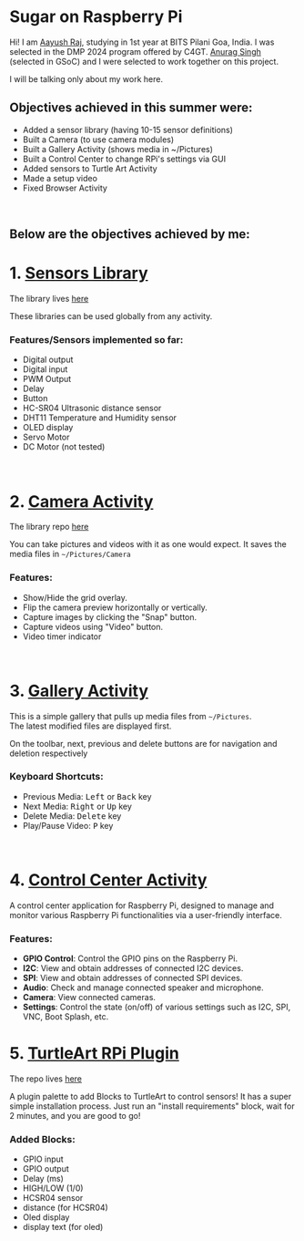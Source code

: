 # Sugar on Raspberry Pi

Hi! I am [Aayush Raj](github.com/44yu5h), studying in 1st year at BITS Pilani Goa, India. I was selected in the DMP 2024 program offered by C4GT. [Anurag Singh](https://github.com/drLite35) (selected in GSoC) and I were selected to work together on this project.

I will be talking only about my work here.

## Objectives achieved in this summer were:
 - Added a sensor library (having 10-15 sensor definitions)
 - Built a Camera (to use camera modules)
 - Built a Gallery Activity (shows media in ~/Pictures)
 - Built a Control Center to change RPi's settings via GUI
 - Added sensors to Turtle Art Activity
 - Made a setup video
 - Fixed Browser Activity

<br>

## Below are the objectives achieved by me:

# 1. [Sensors Library](SensorsLibrary.md)

The library lives [here](https://github.com/44yu5h/rpi_sensor_libs)

These libraries can be used globally from any activity.

### Features/Sensors implemented so far:

- Digital output
- Digital input
- PWM Output
- Delay
- Button
- HC-SR04 Ultrasonic distance sensor
- DHT11 Temperature and Humidity sensor
- OLED display
- Servo Motor
- DC Motor (not tested)

<br>

# 2. [Camera Activity](CameraActivity.md)

The library repo [here](https://github.com/44yu5h/rpi_camera_activity)

You can take pictures and videos with it as one would expect. It saves the media files in `~/Pictures/Camera`

### Features:
- Show/Hide the grid overlay.
- Flip the camera preview horizontally or vertically.
- Capture images by clicking the "Snap" button.
- Capture videos using "Video" button.
- Video timer indicator

<br>

# 3. [Gallery Activity](GalleryActivity.md)

This is a simple gallery that pulls up media files from `~/Pictures`.\
The latest modified files are displayed first.

On the toolbar, next, previous and delete buttons are for navigation and deletion respectively

### Keyboard Shortcuts:
- Previous Media: <kbd>Left</kbd> or <kbd>Back</kbd> key
- Next Media: <kbd>Right</kbd> or <kbd>Up</kbd> key
- Delete Media: <kbd>Delete</kbd> key 
- Play/Pause Video: <kbd>P</kbd> key

<br>

# 4. [Control Center Activity](ControlCenterActivity.md)

A control center application for Raspberry Pi, designed to manage and monitor various Raspberry Pi functionalities via a user-friendly interface.


### Features:
- **GPIO Control**: Control the GPIO pins on the Raspberry Pi.
- **I2C**: View and obtain addresses of connected I2C devices.
- **SPI**: View and obtain addresses of connected SPI devices.
- **Audio**: Check and manage connected speaker and microphone.
- **Camera**: View connected cameras.
- **Settings**: Control the state (on/off) of various settings such as I2C, SPI, VNC, Boot Splash, etc.

# 5. [TurtleArt RPi Plugin](TurtleArtRPiPlugin.md)

The repo lives [here]()

A plugin palette to add Blocks to TurtleArt to control sensors! It has a super simple installation process. Just run an "install requirements" block, wait for 2 minutes, and you are good to go!

### Added Blocks:
- GPIO input
- GPIO output
- Delay (ms)
- HIGH/LOW (1/0)
- HCSR04 sensor
- distance (for HCSR04)
- Oled display
- display text (for oled) 
